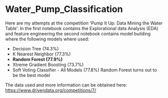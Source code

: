 # Water_Pump_Classification
Here are my attempts at the competition 'Pump It Up: Data Mining the Water Table'. In the first notebook contains the Explorational data Analysis (EDA) and feature engineering the second notebook contains model building where the following models where used:
* Decision Tree (74.3%)
* K Nearest Neighbor  (77.3%)
* **Random Forest       (77.9%)**
* Xtreme Gradient Boosting (73.7%)
* Soft Voting Classifier - All Models (77.8%)
Random Forest turns out to be the best model

The data used and more information can be obtained here: https://www.drivendata.org/competitions/7/
